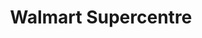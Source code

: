 ---
title: "Walmart Supercentre"
url: /scarborough/walmart-supercentre-borough-drive/
shop: supermarket
---